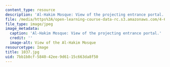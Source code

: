 ```yaml
---
content_type: resource
description: 'Al-Hakim Mosque: View of the projecting entrance portal.'
file: /media/https%3A/open-learning-course-data-rc.s3.amazonaws.com/4-614-religious-architecture-and-islamic-cultures-fall-2002/7bb1b8cf584042ee9d6115c663da8f50_1037.jpg
file_type: image/jpeg
image_metadata:
  caption: 'Al-Hakim Mosque: View of the projecting entrance portal.'
  credit: ''
  image-alt: View of the Al-Hakim Mosque
resourcetype: Image
title: 1037.jpg
uid: 7bb1b8cf-5840-42ee-9d61-15c663da8f50
---
```


